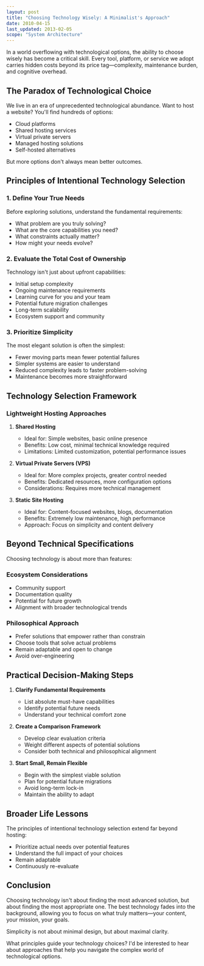 ```yaml
---
layout: post
title: "Choosing Technology Wisely: A Minimalist's Approach"
date: 2010-04-15
last_updated: 2013-02-05
scope: "System Architecture"
---
```


In a world overflowing with technological options, the ability to choose wisely has become a critical skill. Every tool, platform, or service we adopt carries hidden costs beyond its price tag—complexity, maintenance burden, and cognitive overhead.

## The Paradox of Technological Choice

We live in an era of unprecedented technological abundance. Want to host a website? You'll find hundreds of options:
- Cloud platforms
- Shared hosting services
- Virtual private servers
- Managed hosting solutions
- Self-hosted alternatives

But more options don't always mean better outcomes.

## Principles of Intentional Technology Selection

### 1. Define Your True Needs

Before exploring solutions, understand the fundamental requirements:
- What problem are you truly solving?
- What are the core capabilities you need?
- What constraints actually matter?
- How might your needs evolve?

### 2. Evaluate the Total Cost of Ownership

Technology isn't just about upfront capabilities:
- Initial setup complexity
- Ongoing maintenance requirements
- Learning curve for you and your team
- Potential future migration challenges
- Long-term scalability
- Ecosystem support and community

### 3. Prioritize Simplicity

The most elegant solution is often the simplest:
- Fewer moving parts mean fewer potential failures
- Simpler systems are easier to understand
- Reduced complexity leads to faster problem-solving
- Maintenance becomes more straightforward

## Technology Selection Framework

### Lightweight Hosting Approaches

1. **Shared Hosting**
   - Ideal for: Simple websites, basic online presence
   - Benefits: Low cost, minimal technical knowledge required
   - Limitations: Limited customization, potential performance issues

2. **Virtual Private Servers (VPS)**
   - Ideal for: More complex projects, greater control needed
   - Benefits: Dedicated resources, more configuration options
   - Considerations: Requires more technical management

3. **Static Site Hosting**
   - Ideal for: Content-focused websites, blogs, documentation
   - Benefits: Extremely low maintenance, high performance
   - Approach: Focus on simplicity and content delivery

## Beyond Technical Specifications

Choosing technology is about more than features:

### Ecosystem Considerations
- Community support
- Documentation quality
- Potential for future growth
- Alignment with broader technological trends

### Philosophical Approach
- Prefer solutions that empower rather than constrain
- Choose tools that solve actual problems
- Remain adaptable and open to change
- Avoid over-engineering

## Practical Decision-Making Steps

1. **Clarify Fundamental Requirements**
   - List absolute must-have capabilities
   - Identify potential future needs
   - Understand your technical comfort zone

2. **Create a Comparison Framework**
   - Develop clear evaluation criteria
   - Weight different aspects of potential solutions
   - Consider both technical and philosophical alignment

3. **Start Small, Remain Flexible**
   - Begin with the simplest viable solution
   - Plan for potential future migrations
   - Avoid long-term lock-in
   - Maintain the ability to adapt

## Broader Life Lessons

The principles of intentional technology selection extend far beyond hosting:
- Prioritize actual needs over potential features
- Understand the full impact of your choices
- Remain adaptable
- Continuously re-evaluate

## Conclusion

Choosing technology isn't about finding the most advanced solution, but about finding the most appropriate one. The best technology fades into the background, allowing you to focus on what truly matters—your content, your mission, your goals.

Simplicity is not about minimal design, but about maximal clarity.

What principles guide your technology choices? I'd be interested to hear about approaches that help you navigate the complex world of technological options.